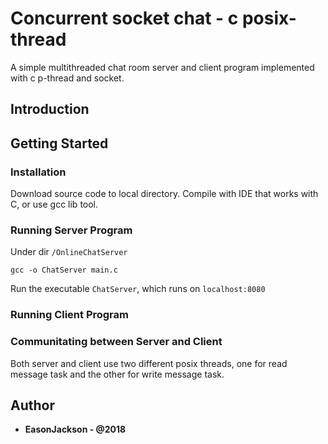 # Concurrent socket chat - c posix-thread

A simple multithreaded chat room server and client program implemented with c p-thread and socket.

## Introduction

## Getting Started

### Installation

Download source code to local directory. Compile with IDE that works with C, or use gcc lib tool.

### Running Server Program

Under dir ```/OnlineChatServer```

```
gcc -o ChatServer main.c
```

Run the executable ```ChatServer```, which runs on ```localhost:8080```

### Running Client Program

### Communitating between Server and Client

Both server and client use two different posix threads, one for read message task and the other for write message task.

## Author
* **EasonJackson - @2018**

